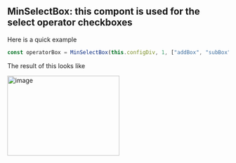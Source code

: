 <h2>MinSelectBox: this compont is used for the select operator checkboxes</h2>

Here is a quick example

```javascript
const operatorBox = MinSelectBox(this.configDiv, 1, ["addBox", "subBox"], ["ADDITION", "SUBTRACTION"], [true, true], "Operators", this.getWindowOpen, this.setWindowOpen, this.genFunc)
```
The result of this looks like

<img width="255" height="182" alt="image" src="https://github.com/user-attachments/assets/6976101d-0755-4349-ad29-af9e5285cc2e" />


